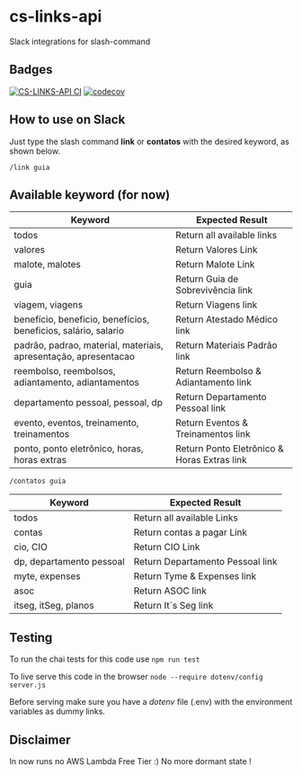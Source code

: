 # cs-links-api

Slack integrations for slash-command

## Badges

[![CS-LINKS-API CI](https://github.com/concretesolutions/cs-links-api/workflows/CS-LINKS-API%20CI/badge.svg)](https://github.com/concretesolutions/cs-links-api/actions?query=workflow%3A%22CS-LINKS-API+CI%22)
[![codecov](https://codecov.io/gh/concretesolutions/cs-links-api/branch/master/graph/badge.svg?token=gR2Jju7yVw)](https://codecov.io/gh/concretesolutions/cs-links-api)

## How to use on Slack

Just type the slash command **link** or **contatos** with the desired keyword, as shown below.

`/link guia`

## Available keyword (for now)

| Keyword                                                         | Expected Result                             |
| --------------------------------------------------------------- | ------------------------------------------- |
| todos                                                           | Return all available links                  |
| valores                                                         | Return Valores Link                         |
| malote, malotes                                                 | Return Malote Link                          |
| guia                                                            | Return Guia de Sobrevivência link           |
| viagem, viagens                                                 | Return Viagens link                         |
| benefício, beneficio, benefícios, beneficios, salário, salario  | Return Atestado Médico      link            |
| padrão, padrao, material, materiais, apresentação, apresentacao | Return Materiais Padrão link                |
| reembolso, reembolsos, adiantamento, adiantamentos              | Return Reembolso & Adiantamento link        |
| departamento pessoal, pessoal, dp                               | Return Departamento Pessoal     link        |
| evento, eventos, treinamento, treinamentos                      | Return Eventos & Treinamentos   link        |
| ponto, ponto eletrônico, horas, horas extras                    | Return Ponto Eletrônico & Horas Extras link |

`/contatos guia`

| Keyword                                                         | Expected Result                             |
| --------------------------------------------------------------- | ------------------------------------------- |
| todos                                                           | Return all available Links                  |
| contas                                                          | Return contas a pagar Link                  |
| cio, CIO                                                        | Return CIO Link                             |
| dp, departamento pessoal                                        | Return Departamento Pessoal link            |
| myte, expenses                                                  | Return Tyme & Expenses link                 |
| asoc                                                            | Return ASOC link                            |
| itseg, itSeg, planos                                            | Return It´s Seg link                        |

## Testing

To run the chai tests for this code use
```npm run test```

To live serve this code in the browser
```node --require dotenv/config server.js```

Before serving make sure you have a _dotenv_ file (.env) with the environment variables as dummy links.

## **Disclaimer**

 In now runs no AWS Lambda Free Tier :) No more dormant state ! 
